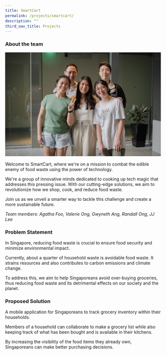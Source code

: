 ```yaml
---
title: SmartCart
permalink: /projects/smartcart/
description: ""
third_nav_title: Projects
---
```

### About the team
![](/images/smartcart.jpeg)

Welcome to SmartCart, where we're on a mission to combat the edible enemy of food waste using the power of technology. 

We're a group of innovative minds dedicated to cooking up tech magic that addresses this pressing issue. With our cutting-edge solutions, we aim to revolutionize how we shop, cook, and reduce food waste. 

Join us as we unveil a smarter way to tackle this challenge and create a more sustainable future.

*Team members: Agatha Foo, Valerie Ong, Gwyneth Ang, Randall Ong, JJ Lee*

### Problem Statement
In Singapore, reducing food waste is crucial to ensure food security and minimize environmental impact. 

Currently, about a quarter of household waste is avoidable food waste. It strains resources and also contributes to carbon emissions and climate change. 

To address this, we aim to help Singaporeans avoid over-buying groceries, thus reducing food waste and its detrimental effects on our society and the planet.

### Proposed Solution

A mobile application for Singaporeans to track grocery inventory within their households.

Members of a household can collaborate to make a grocery list while also keeping track of what has been bought and is available in their kitchens.

By increasing the visibility of the food items they already own, Singaporeans can make better purchasing decisions.